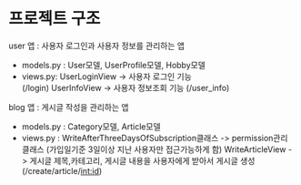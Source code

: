   
  
# 프로젝트 구조
user 앱 : 사용자 로그인과 사용자 정보를 관리하는 앱
  - models.py : User모델, UserProfile모델, Hobby모델
  - views.py: UserLoginView -> 사용자 로그인 기능  
              (/login)
              UserInfoView -> 사용자 정보조회 기능 
              (/user_info)


blog 앱 : 게시글 작성을 관리하는 앱
  - models.py : Category모델, Article모델 
  - views.py : WriteAfterThreeDaysOfSubscription클래스 -> permission관리 클래스 
                                                          (가입일기준 3일이상 지난 사용자만 접근가능하게 함)
               WriteArticleView -> 게시글 제목,카테고리, 게시글 내용을 사용자에게 받아서 게시글 생성    
               (/create/article/<int:id>)

